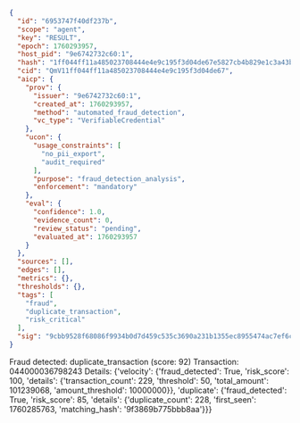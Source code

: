 ```json
{
  "id": "6953747f40df237b",
  "scope": "agent",
  "key": "RESULT",
  "epoch": 1760293957,
  "host_pid": "9e6742732c60:1",
  "hash": "1ff044ff11a485023708444e4e9c195f3d04de67e5827cb4b829e1c3a43bae0a",
  "cid": "QmV11ff044ff11a485023708444e4e9c195f3d04de67",
  "aicp": {
    "prov": {
      "issuer": "9e6742732c60:1",
      "created_at": 1760293957,
      "method": "automated_fraud_detection",
      "vc_type": "VerifiableCredential"
    },
    "ucon": {
      "usage_constraints": [
        "no_pii_export",
        "audit_required"
      ],
      "purpose": "fraud_detection_analysis",
      "enforcement": "mandatory"
    },
    "eval": {
      "confidence": 1.0,
      "evidence_count": 0,
      "review_status": "pending",
      "evaluated_at": 1760293957
    }
  },
  "sources": [],
  "edges": [],
  "metrics": {},
  "thresholds": {},
  "tags": [
    "fraud",
    "duplicate_transaction",
    "risk_critical"
  ],
  "sig": "9cbb9528f68086f9934b0d7d459c535c3690a231b1355ec8955474ac7ef6c812"
}
```

Fraud detected: duplicate_transaction (score: 92)
Transaction: 044000036798243
Details: {'velocity': {'fraud_detected': True, 'risk_score': 100, 'details': {'transaction_count': 229, 'threshold': 50, 'total_amount': 101239068, 'amount_threshold': 10000000}}, 'duplicate': {'fraud_detected': True, 'risk_score': 85, 'details': {'duplicate_count': 228, 'first_seen': 1760285763, 'matching_hash': '9f3869b775bbb8aa'}}}